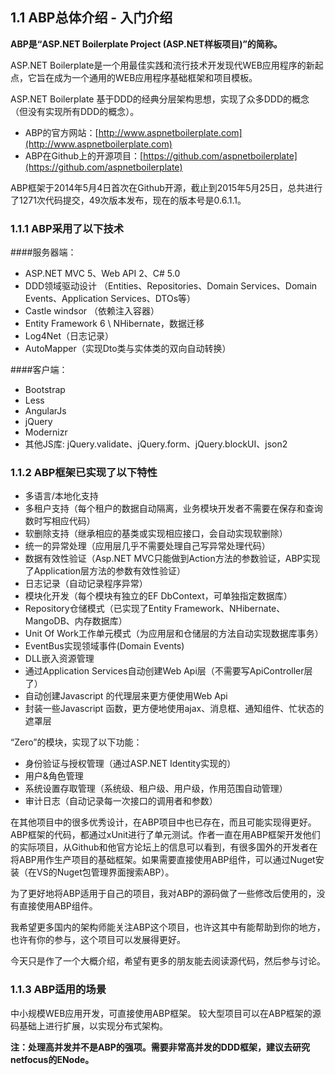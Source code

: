 ## 1.1 ABP总体介绍 - 入门介绍

**ABP是“ASP.NET Boilerplate Project (ASP.NET样板项目)”的简称。**

ASP.NET Boilerplate是一个用最佳实践和流行技术开发现代WEB应用程序的新起点，它旨在成为一个通用的WEB应用程序基础框架和项目模板。

ASP.NET Boilerplate 基于DDD的经典分层架构思想，实现了众多DDD的概念（但没有实现所有DDD的概念）。

* ABP的官方网站：[http://www.aspnetboilerplate.com](http://www.aspnetboilerplate.com)
* ABP在Github上的开源项目：[https://github.com/aspnetboilerplate](https://github.com/aspnetboilerplate)

ABP框架于2014年5月4日首次在Github开源，截止到2015年5月25日，总共进行了1271次代码提交，49次版本发布，现在的版本号是0.6.1.1。

### 1.1.1 ABP采用了以下技术

####服务器端：
* ASP.NET MVC 5、Web API 2、C# 5.0
* DDD领域驱动设计 （Entities、Repositories、Domain Services、Domain Events、Application Services、DTOs等）
* Castle windsor （依赖注入容器）
* Entity Framework 6 \ NHibernate，数据迁移
* Log4Net（日志记录）
* AutoMapper（实现Dto类与实体类的双向自动转换）

####客户端：
* Bootstrap 
* Less
* AngularJs
* jQuery
* Modernizr
* 其他JS库: jQuery.validate、jQuery.form、jQuery.blockUI、json2

### 1.1.2 ABP框架已实现了以下特性
* 多语言/本地化支持
* 多租户支持（每个租户的数据自动隔离，业务模块开发者不需要在保存和查询数时写相应代码）
* 软删除支持（继承相应的基类或实现相应接口，会自动实现软删除）
* 统一的异常处理（应用层几乎不需要处理自己写异常处理代码）
* 数据有效性验证（Asp.NET MVC只能做到Action方法的参数验证，ABP实现了Application层方法的参数有效性验证）
* 日志记录（自动记录程序异常）
* 模块化开发（每个模块有独立的EF DbContext，可单独指定数据库）
* Repository仓储模式（已实现了Entity Framework、NHibernate、MangoDB、内存数据库）
* Unit Of Work工作单元模式（为应用层和仓储层的方法自动实现数据库事务）
* EventBus实现领域事件(Domain Events)
* DLL嵌入资源管理
* 通过Application Services自动创建Web Api层（不需要写ApiController层了）
* 自动创建Javascript 的代理层来更方便使用Web Api
* 封装一些Javascript 函数，更方便地使用ajax、消息框、通知组件、忙状态的遮罩层

“Zero”的模块，实现了以下功能：

* 身份验证与授权管理（通过ASP.NET Identity实现的）
* 用户&角色管理
* 系统设置存取管理（系统级、租户级、用户级，作用范围自动管理）
* 审计日志（自动记录每一次接口的调用者和参数）

在其他项目中的很多优秀设计，在ABP项目中也已存在，而且可能实现得更好。ABP框架的代码，都通过xUnit进行了单元测试。作者一直在用ABP框架开发他们的实际项目，从Github和他官方论坛上的信息可以看到，有很多国外的开发者在将ABP用作生产项目的基础框架。如果需要直接使用ABP组件，可以通过Nuget安装（在VS的Nuget包管理界面搜索ABP）。

为了更好地将ABP适用于自己的项目，我对ABP的源码做了一些修改后使用的，没有直接使用ABP组件。

我希望更多国内的架构师能关注ABP这个项目，也许这其中有能帮助到你的地方，也许有你的参与，这个项目可以发展得更好。

今天只是作了一个大概介绍，希望有更多的朋友能去阅读源代码，然后参与讨论。

### 1.1.3 ABP适用的场景
中小规模WEB应用开发，可直接使用ABP框架。 较大型项目可以在ABP框架的源码基础上进行扩展，以实现分布式架构。

**注：处理高并发并不是ABP的强项。需要非常高并发的DDD框架，建议去研究netfocus的ENode。**
